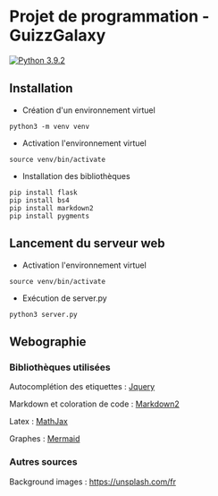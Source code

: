 # Projet de programmation - GuizzGalaxy

[![Python 3.9.2](https://img.shields.io/badge/python-3.9.2-blue.svg)](https://www.python.org/downloads/release/python-392/)

## Installation

- Création d'un environnement virtuel
```
python3 -m venv venv
```

- Activation l'environnement virtuel
```
source venv/bin/activate
```

- Installation des bibliothèques
```
pip install flask
pip install bs4
pip install markdown2
pip install pygments
```

## Lancement du serveur web

- Activation l'environnement virtuel
```
source venv/bin/activate
```

- Exécution de server.py
```
python3 server.py
```

## Webographie

### Bibliothèques utilisées

Autocomplétion des etiquettes : [Jquery](https://www.w3schools.blog/jquery-ui-autocomplete)

Markdown et coloration de code : [Markdown2](https://github.com/trentm/python-markdown2)

Latex : [MathJax](https://www.mathjax.org/)

Graphes : [Mermaid](https://mermaid.js.org/)

### Autres sources

Background images : https://unsplash.com/fr
